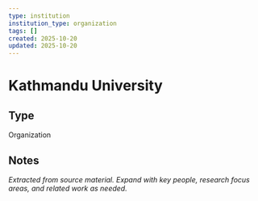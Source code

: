 ```yaml
---
type: institution
institution_type: organization
tags: []
created: 2025-10-20
updated: 2025-10-20
---
```


# Kathmandu University

## Type

Organization

## Notes

*Extracted from source material. Expand with key people, research focus areas, and related work as needed.*
